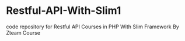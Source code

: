 # Restful-API-With-Slim1
code repository for Restful API Courses in PHP With Slim Framework By Zteam Course

